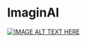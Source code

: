 # ImaginAI


[![IMAGE ALT TEXT HERE](https://img.youtube.com/vi/CDtykYNJRyk/0.jpg)](https://www.youtube.com/watch?v=CDtykYNJRyk)
